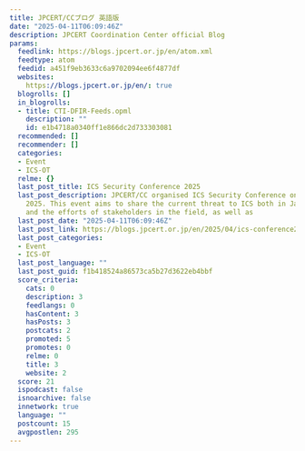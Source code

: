 ```yaml
---
title: JPCERT/CCブログ 英語版
date: "2025-04-11T06:09:46Z"
description: JPCERT Coordination Center official Blog
params:
  feedlink: https://blogs.jpcert.or.jp/en/atom.xml
  feedtype: atom
  feedid: a451f9eb3633c6a9702094ee6f4877df
  websites:
    https://blogs.jpcert.or.jp/en/: true
  blogrolls: []
  in_blogrolls:
  - title: CTI-DFIR-Feeds.opml
    description: ""
    id: e1b4718a0340ff1e866dc2d733303081
  recommended: []
  recommender: []
  categories:
  - Event
  - ICS-OT
  relme: {}
  last_post_title: ICS Security Conference 2025
  last_post_description: JPCERT/CC organised ICS Security Conference on 5 February
    2025. This event aims to share the current threat to ICS both in Japan and overseas
    and the efforts of stakeholders in the field, as well as
  last_post_date: "2025-04-11T06:09:46Z"
  last_post_link: https://blogs.jpcert.or.jp/en/2025/04/ics-conference2025.html
  last_post_categories:
  - Event
  - ICS-OT
  last_post_language: ""
  last_post_guid: f1b418524a86573ca5b27d3622eb4bbf
  score_criteria:
    cats: 0
    description: 3
    feedlangs: 0
    hasContent: 3
    hasPosts: 3
    postcats: 2
    promoted: 5
    promotes: 0
    relme: 0
    title: 3
    website: 2
  score: 21
  ispodcast: false
  isnoarchive: false
  innetwork: true
  language: ""
  postcount: 15
  avgpostlen: 295
---
```


